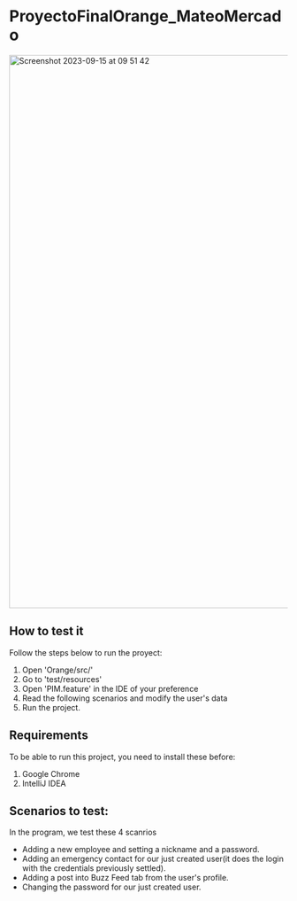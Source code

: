 # ProyectoFinalOrange_MateoMercado

  <img width="999" alt="Screenshot 2023-09-15 at 09 51 42" src="https://github.com/mateo2803/OrangeWebPage_TestAutomation/assets/78771900/ae2bb28e-e7a7-4f35-b878-810765604919">

## How to test it
Follow the steps below to run the proyect:
1. Open 'Orange/src/'
2. Go to 'test/resources'
3. Open 'PIM.feature' in the IDE of your preference
4. Read the following scenarios and modify the user's data
5. Run the project.

## Requirements
To be able to run this project, you need to install these before:
1. Google Chrome
2. IntelliJ IDEA

## Scenarios to test:
In the program, we test these 4 scanrios
- Adding a new employee and setting a nickname and a password.
- Adding an emergency contact for our just created user(it does the login with the credentials previously settled).
- Adding a post into Buzz Feed tab from the user's profile.
- Changing the password for our just created user.


